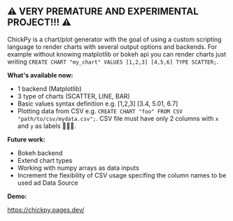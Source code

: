 ## ⚠️ VERY PREMATURE AND EXPERIMENTAL PROJECT!!! ⚠️

ChickPy is a chart/plot generator with the goal of using a custom scripting language to render charts with several output options and backends.
For example without knowing matplotlib or bokeh api you can render charts just writing `CREATE CHART "my_chart" VALUES [1,2,3] [4,5,6] TYPE SCATTER;`.

**What's available now:**
- 1 backend (Matplotlib)
- 3 type of charts (SCATTER, LINE, BAR)
- Basic values syntax definition e.g. [1,2,3] [3.4, 5.01, 6.7]
- Plotting data from CSV e.g. `CREATE CHART "foo" FROM CSV "path/to/csv/mydata.csv";`. CSV file must have only 2 columns with `x` and `y` as labels 🤷🏼‍♂️.

**Future work:**
- Bokeh backend
- Extend chart types
- Working with numpy arrays as data inputs
- Increment the flexibility of CSV usage specifing the column names to be used ad Data Source

**Demo:**

https://chickpy.pages.dev/
